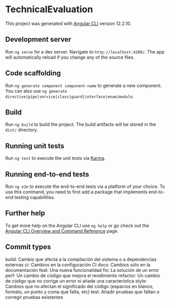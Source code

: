 # TechnicalEvaluation

This project was generated with [Angular CLI](https://github.com/angular/angular-cli) version 12.2.10.

## Development server

Run `ng serve` for a dev server. Navigate to `http://localhost:4200/`. The app will automatically reload if you change any of the source files.

## Code scaffolding

Run `ng generate component component-name` to generate a new component. You can also use `ng generate directive|pipe|service|class|guard|interface|enum|module`.

## Build

Run `ng build` to build the project. The build artifacts will be stored in the `dist/` directory.

## Running unit tests

Run `ng test` to execute the unit tests via [Karma](https://karma-runner.github.io).

## Running end-to-end tests

Run `ng e2e` to execute the end-to-end tests via a platform of your choice. To use this command, you need to first add a package that implements end-to-end testing capabilities.

## Further help

To get more help on the Angular CLI use `ng help` or go check out the [Angular CLI Overview and Command Reference](https://angular.io/cli) page.

## Commit types

build: Cambio que afecta a la compilación del sistema o a dependencias externas
ci: Cambios en la configuración CI
docs: Cambios sólo en la documentación
feat: Una nueva funcionalidad
fix: La solución de un error
perf: Un cambio de código que mejora el rendimiento
refactor: Un cambio de código que no corrige un error ni añade una característica
style: Cambios que no afectan el significado del código (espacios en blanco, formato, un punto y coma que falta, etc)
test: Añadir pruebas que faltan o corregir pruebas existentes
